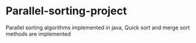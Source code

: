 # Parallel-sorting-project
Parallel sorting algorithms implemented in java, Quick sort and merge sort methods are implemented
